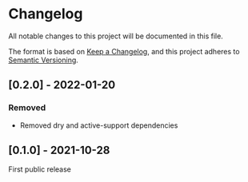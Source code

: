 # Changelog

All notable changes to this project will be documented in this file.

The format is based on [Keep a Changelog](https://keepachangelog.com/en/1.0.0/), and this project adheres to [Semantic Versioning](https://semver.org/spec/v2.0.0.html).

## [0.2.0] - 2022-01-20

### Removed
- Removed dry and active-support dependencies

## [0.1.0] - 2021-10-28

First public release
